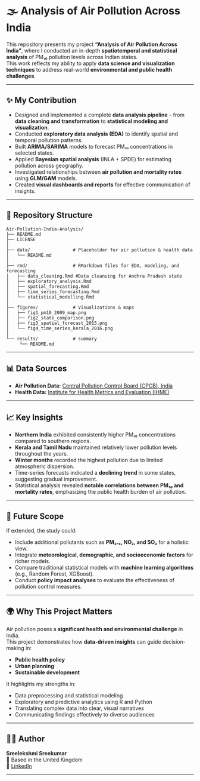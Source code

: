 # 🌫️ Analysis of Air Pollution Across India

This repository presents my project **“Analysis of Air Pollution Across India”**, where I conducted an in-depth **spatiotemporal and statistical analysis** of PM₁₀ pollution levels across Indian states.  
This work reflects my ability to apply **data science and visualization techniques** to address real-world **environmental and public health challenges**.

---

## ✨ My Contribution

- Designed and implemented a complete **data analysis pipeline** - from **data cleaning and transformation** to **statistical modeling and visualization**.  
- Conducted **exploratory data analysis (EDA)** to identify spatial and temporal pollution patterns.  
- Built **ARIMA/SARIMA** models to forecast PM₁₀ concentrations in selected states.  
- Applied **Bayesian spatial analysis** (INLA + SPDE) for estimating pollution across geography.  
- Investigated relationships between **air pollution and mortality rates** using **GLM/GAM** models.  
- Created **visual dashboards and reports** for effective communication of insights.  

---

## 📂 Repository Structure

```
Air-Pollution-India-Analysis/
├── README.md
├── LICENSE
│
├── data/                # Placeholder for air pollution & health data 
│   └── README.md
│
├── rmd/                 # RMarkdown files for EDA, modeling, and forecasting
│   ├── data_cleaning.Rmd #Data cleansing for Andhra Pradesh state
│   ├── exploratory_analysis.Rmd 
│   ├── spatial_forecasting.Rmd
│   ├── time_series_forecasting.Rmd
│   └── statistical_modelling.Rmd
│
├── figures/             # Visualizations & maps
│   ├── fig1_pm10_2009_map.png
│   ├── fig2_state_comparison.png
│   ├── fig3_spatial_forecast_2015.png
│   └── fig4_time_series_kerala_2016.png
│
└── results/             # summary
     └── README.md

```

---

## 📊 Data Sources

- **Air Pollution Data:** [Central Pollution Control Board (CPCB), India](https://cpcb.nic.in/)  
- **Health Data:** [Institute for Health Metrics and Evaluation (IHME)](https://www.healthdata.org/)  

---

## 📈 Key Insights

- **Northern India** exhibited consistently higher PM₁₀ concentrations compared to southern regions.  
- **Kerala and Tamil Nadu** maintained relatively lower pollution levels throughout the years.  
- **Winter months** recorded the highest pollution due to limited atmospheric dispersion.  
- Time-series forecasts indicated a **declining trend** in some states, suggesting gradual improvement.  
- Statistical analysis revealed **notable correlations between PM₁₀ and mortality rates**, emphasizing the public health burden of air pollution.

---

## 🔮 Future Scope

If extended, the study could:
- Include additional pollutants such as **PM₂.₅, NO₂, and SO₂** for a holistic view.  
- Integrate **meteorological, demographic, and socioeconomic factors** for richer models.  
- Compare traditional statistical models with **machine learning algorithms** (e.g., Random Forest, XGBoost).  
- Conduct **policy impact analyses** to evaluate the effectiveness of pollution control measures.  

---

## 🌍 Why This Project Matters

Air pollution poses a **significant health and environmental challenge** in India.  
This project demonstrates how **data-driven insights** can guide decision-making in:
- **Public health policy**  
- **Urban planning**  
- **Sustainable development**  

It highlights my strengths in:
- Data preprocessing and statistical modeling  
- Exploratory and predictive analytics using R and Python  
- Translating complex data into clear, visual narratives  
- Communicating findings effectively to diverse audiences  

---

## 👩‍💻 Author

**Sreelekshmi Sreekumar**  
📍 Based in the United Kingdom  
🔗 [LinkedIn](https://www.linkedin.com/in/sreelekshmi-sreekumar-8a171a21b/)  

---

